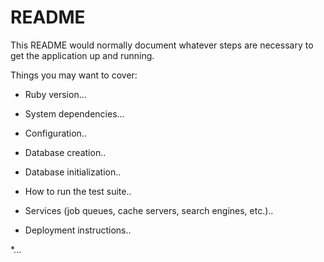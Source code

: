 # README

This README would normally document whatever steps are necessary to get the
application up and running.

Things you may want to cover:

* Ruby version...

* System dependencies...

* Configuration..

* Database creation..

* Database initialization..

* How to run the test suite..

* Services (job queues, cache servers, search engines, etc.)..  

* Deployment instructions..

*...
